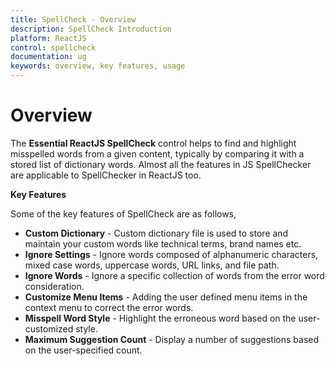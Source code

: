 ```yaml
---
title: SpellCheck - Overview
description: SpellCheck Introduction
platform: ReactJS
control: spellcheck
documentation: ug
keywords: overview, key features, usage
---
```

# Overview

The **Essential ReactJS SpellCheck** control helps to find and highlight misspelled words from a given content, typically by comparing it with a stored list of dictionary words. Almost all the features in JS SpellChecker are applicable to SpellChecker in ReactJS too.

**Key Features**

Some of the key features of SpellCheck are as follows, 

*   **Custom Dictionary** - Custom dictionary file is used to store and maintain your custom words like technical terms, brand names etc.
*	**Ignore Settings** - Ignore words composed of alphanumeric characters, mixed case words, uppercase words, URL links, and file path.
*	**Ignore Words** - Ignore a specific collection of words from the error word consideration.
*   **Customize Menu Items** - Adding the user defined menu items in the context menu to correct the error words.
*	**Misspell Word Style** - Highlight the erroneous word based on the user-customized style.
*	**Maximum Suggestion Count** - Display a number of suggestions based on the user-specified count.